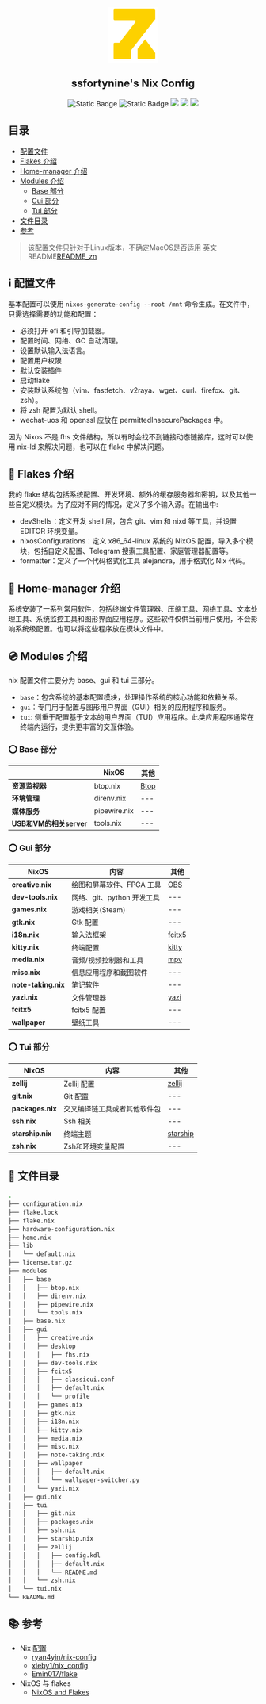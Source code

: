 <p align="center">
  <img width="100px" src="./images/logo.png" align="center" alt="GitHub Readme Stats" />
  <h2 align="center">ssfortynine's Nix Config</h2>
  <p align="center">
    <img alt="Static Badge" src="https://img.shields.io/badge/Nixos-24.05-blue">
    <img alt="Static Badge" src="https://img.shields.io/badge/nix%20flakes-learning-ff66ff">
    <img src="https://img.shields.io/github/issues/ssfortynine/nix-config" />
    <img src="https://img.shields.io/github/forks/ssfortynine/nix-config" />
    <img src="https://img.shields.io/github/stars/ssfortynine/nix-config" />
   </p>
</p>

## 目录
+ [配置文件](#配置文件)
+ [Flakes 介绍](#Flakes)
+ [Home-manager 介绍](#Home-manager)
+ [Modules 介绍](#Modules)
    + [Base 部分](#Base)
    + [Gui 部分](#Gui)
    + [Tui 部分](#Tui)
+ [文件目录](#文件目录)
+ [参考](#参考)

> 该配置文件只针对于Linux版本，不确定MacOS是否适用
> 英文README[README_zn][README_zn]

## :information_source: 配置文件

基本配置可以使用 `nixos-generate-config --root /mnt` 命令生成。在文件中，只需选择需要的功能和配置：
+ 必须打开 efi 和引导加载器。
+ 配置时间、网络、GC 自动清理。
+ 设置默认输入法语言。
+ 配置用户权限
+ 默认安装插件
+ 启动flake
+ 安装默认系统包（vim、fastfetch、v2raya、wget、curl、firefox、git、zsh）。
+ 将 zsh 配置为默认 shell。
+ wechat-uos 和 openssl 应放在 permittedInsecurePackages 中。

因为 Nixos 不是 fhs 文件结构，所以有时会找不到链接动态链接库，这时可以使用 nix-ld 来解决问题，也可以在 flake 中解决问题。

## :page_facing_up: Flakes 介绍

我的 flake 结构包括系统配置、开发环境、额外的缓存服务器和密钥，以及其他一些自定义模块。为了应对不同的情况，定义了多个输入源。在输出中:

+ devShells：定义开发 shell 层，包含 git、vim 和 nixd 等工具，并设置 EDITOR 环境变量。
+ nixosConfigurations：定义 x86_64-linux 系统的 NixOS 配置，导入多个模块，包括自定义配置、Telegram 搜索工具配置、家庭管理器配置等。
+ formatter：定义了一个代码格式化工具 alejandra，用于格式化 Nix 代码。

## :page_facing_up: Home-manager 介绍

系统安装了一系列常用软件，包括终端文件管理器、压缩工具、网络工具、文本处理工具、系统监控工具和图形界面应用程序。这些软件仅供当前用户使用，不会影响系统级配置。也可以将这些程序放在模块文件中。

## :cd: Modules 介绍

nix 配置文件主要分为 base、gui 和 tui 三部分。
+ `base`：包含系统的基本配置模块，处理操作系统的核心功能和依赖关系。
+ `gui`：专门用于配置与图形用户界面（GUI）相关的应用程序和服务。 
+ `tui`: 侧重于配置基于文本的用户界面（TUI）应用程序。此类应用程序通常在终端内运行，提供更丰富的交互体验。

### :o: Base 部分
|                             | NixOS                                       | 其他  |
| --------------------------- | --------------------------------------------| ----  |
|**资源监视器**             | btop.nix                                      | [Btop][Btop]|
|**环境管理**               | direnv.nix                                    | ---   |
|**媒体服务**               | pipewire.nix                                  | ---   |
|**USB和VM的相关server**    | tools.nix                                     | ---   |

### :o: Gui 部分

| NixOS                       | 内容                                        | 其他  |
| --------------------------- | --------------------------------------------| ----  |
|**creative.nix**             | 绘图和屏幕软件、FPGA 工具                   | [OBS][OBS]|  
|**dev-tools.nix**            | 网络、git、python 开发工具                  | ---   |
|**games.nix**                | 游戏相关(Steam)                             | ---   |
|**gtk.nix**                  | Gtk 配置                                    | ---   |
|**i18n.nix**                 | 输入法框架                                  | [fcitx5][Fcitx5]   |
|**kitty.nix**                | 终端配置                                    | [kitty][kitty]|
|**media.nix**                | 音频/视频控制器和工具                       | [mpv][mpv]|
|**misc.nix**                 | 信息应用程序和截图软件                      | ---   |
|**note-taking.nix**          | 笔记软件                                    | ---   |
|**yazi.nix**                 | 文件管理器                                  | [yazi][Yazi]|
|**fcitx5**                   | fcitx5 配置                                 | ---   |
|**wallpaper**                | 壁纸工具                                    | ---   |

### :o: Tui 部分

| NixOS  | 内容 | 其他 |
| ----- | ------------- | ---- |
|**zellij** | Zellij 配置 | [zellij][Zellij] |
|**git.nix** | Git 配置 | --- |
|**packages.nix** | 交叉编译链工具或者其他软件包| --- |
|**ssh.nix** | Ssh 相关 | --- |
|**starship.nix** | 终端主题 | [starship][Starship] |
|**zsh.nix** | Zsh和环境变量配置 | --- |


## :card_index: 文件目录
```bash
.
├── configuration.nix
├── flake.lock
├── flake.nix
├── hardware-configuration.nix
├── home.nix
├── lib
│   └── default.nix
├── license.tar.gz
├── modules
│   ├── base
│   │   ├── btop.nix
│   │   ├── direnv.nix
│   │   ├── pipewire.nix
│   │   └── tools.nix
│   ├── base.nix
│   ├── gui
│   │   ├── creative.nix
│   │   ├── desktop
│   │   │   ├── fhs.nix
│   │   ├── dev-tools.nix
│   │   ├── fcitx5
│   │   │   ├── classicui.conf
│   │   │   ├── default.nix
│   │   │   └── profile
│   │   ├── games.nix
│   │   ├── gtk.nix
│   │   ├── i18n.nix
│   │   ├── kitty.nix
│   │   ├── media.nix
│   │   ├── misc.nix
│   │   ├── note-taking.nix
│   │   ├── wallpaper
│   │   │   ├── default.nix
│   │   │   └── wallpaper-switcher.py
│   │   └── yazi.nix
│   ├── gui.nix
│   ├── tui
│   │   ├── git.nix
│   │   ├── packages.nix
│   │   ├── ssh.nix
│   │   ├── starship.nix
│   │   ├── zellij
│   │   │   ├── config.kdl
│   │   │   ├── default.nix
│   │   │   └── README.md
│   │   └── zsh.nix
│   └── tui.nix
└── README.md

```
## :books: 参考

+ Nix 配置
    + [ryan4yin/nix-config](https://github.com/ryan4yin/nix-config)
    + [xieby1/nix_config](https://github.com/xieby1/nix_config)
    + [Emin017/flake](https://github.com/Emin017/flake)
+ NixOS 与 flakes
    + [NixOS and Flakes](https://nixos-and-flakes.thiscute.world/zh/preface)




[Kitty]: https://github.com/kovidgoyal/kitty
[Starship]: https://github.com/starship/starship
[Btop]: https://github.com/aristocratos/btop
[mpv]: https://github.com/mpv-player/mpv
[Zellij]: https://github.com/zellij-org/zellij
[OBS]: https://obsproject.com
[Yazi]: https://github.com/sxyazi/yazi
[Fcitx5]: https://github.com/fcitx/fcitx5
[ryan4yin/nix-config]:https://github.com/ryan4yin/nix-config
[README_zn]:https://github.com/ssfortynine/nix-config/blob/main/README_zn.md
